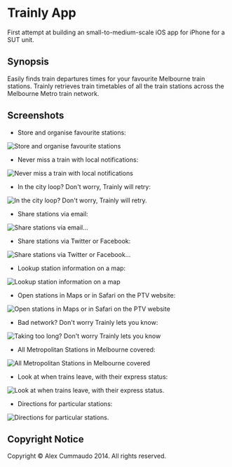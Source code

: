 # Trainly App

First attempt at building an small-to-medium-scale iOS app for iPhone for a SUT unit.

## Synopsis

Easily finds train departures times for your favourite Melbourne train stations. Trainly retrieves train timetables of all the train stations across the Melbourne Metro train network.

## Screenshots

- Store and organise favourite stations:

![Store and organise favourite stations](http://i.imgur.com/3AO0HJJl.png)

- Never miss a train with local notifications:

![Never miss a train with local notifications](http://i.imgur.com/Cb2SrE8l.png)

- In the city loop? Don't worry, Trainly will retry:

![In the city loop? Don't worry, Trainly will retry.](http://i.imgur.com/2XNiZhMl.png)

- Share stations via email:

![Share stations via email...](http://i.imgur.com/d6BQb9ql.png)

- Share stations via Twitter or Facebook:

![Share stations via Twitter or Facebook...](http://i.imgur.com/Tz4gAtCl.png)

- Lookup station information on a map:

![Lookup station information on a map](http://i.imgur.com/QnrLescl.png)

- Open stations in Maps or in Safari on the PTV website:

![Open stations in Maps or in Safari on the PTV website](http://i.imgur.com/PdufJ57l.png)

- Bad network? Don't worry Trainly lets you know:

![Taking too long? Don't worry Trainly lets you know](http://i.imgur.com/QnOmTU9l.png)

- All Metropolitan Stations in Melbourne covered:

![All Metropolitan Stations in Melbourne covered](http://i.imgur.com/fFGq9lfl.png)

- Look at when trains leave, with their express status:

![Look at when trains leave, with their express status.](http://i.imgur.com/BU0SzyIl.png)

- Directions for particular stations:

![Directions for particular stations.](http://i.imgur.com/MZZqkR4l.png)

## Copyright Notice

Copyright &copy; Alex Cummaudo 2014. All rights reserved.
